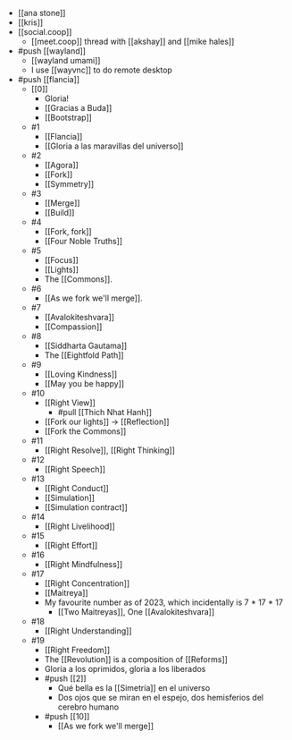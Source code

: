 - [[ana stone]]
- [[kris]]
- [[social.coop]]
  - [[meet.coop]] thread with [[akshay]] and [[mike hales]]
- #push [[wayland]]
  - [[wayland umami]]
  - I use [[wayvnc]] to do remote desktop
- #push [[flancia]]
  - [[0]]
    - Gloria!
    - [[Gracias a Buda]]
    - [[Bootstrap]]
  - #1
    - [[Flancia]]
    - [[Gloria a las maravillas del universo]]
  - #2
    - [[Agora]]
    - [[Fork]]
    - [[Symmetry]]
  - #3
    - [[Merge]]
    - [[Build]]
  - #4
    - [[Fork, fork]]
    - [[Four Noble Truths]]
  - #5
    - [[Focus]]
    - [[Lights]]
    - The [[Commons]].
  - #6
    - [[As we fork we'll merge]].
  - #7
    - [[Avalokiteshvara]]
    - [[Compassion]]
  - #8
    - [[Siddharta Gautama]]
    - The [[Eightfold Path]]
  - #9
    - [[Loving Kindness]]
    - [[May you be happy]]
  - #10
    - [[Right View]]
      - #pull [[Thich Nhat Hanh]]
    - [[Fork our lights]] -> [[Reflection]]
    - [[Fork the Commons]]
  - #11
    - [[Right Resolve]], [[Right Thinking]]
  - #12
    - [[Right Speech]]
  - #13
    - [[Right Conduct]]
    - [[Simulation]]
    - [[Simulation contract]]
  - #14
    - [[Right Livelihood]]
  - #15
    - [[Right Effort]]
  - #16
    - [[Right Mindfulness]]
  - #17
    - [[Right Concentration]]
    - [[Maitreya]]
    - My favourite number as of 2023, which incidentally is 7 * 17 * 17
      - [[Two Maitreyas]], One [[Avalokiteshvara]]
  - #18
    - [[Right Understanding]]
  - #19 
    - [[Right Freedom]]
    - The [[Revolution]] is a composition of [[Reforms]]
    - Gloria a los oprimidos, gloria a los liberados
    - #push [[2]]
      - Qué bella es la [[Simetría]] en el universo
      - Dos ojos que se miran en el espejo, dos hemisferios del cerebro humano
    - #push [[10]]
      - [[As we fork we'll merge]]
